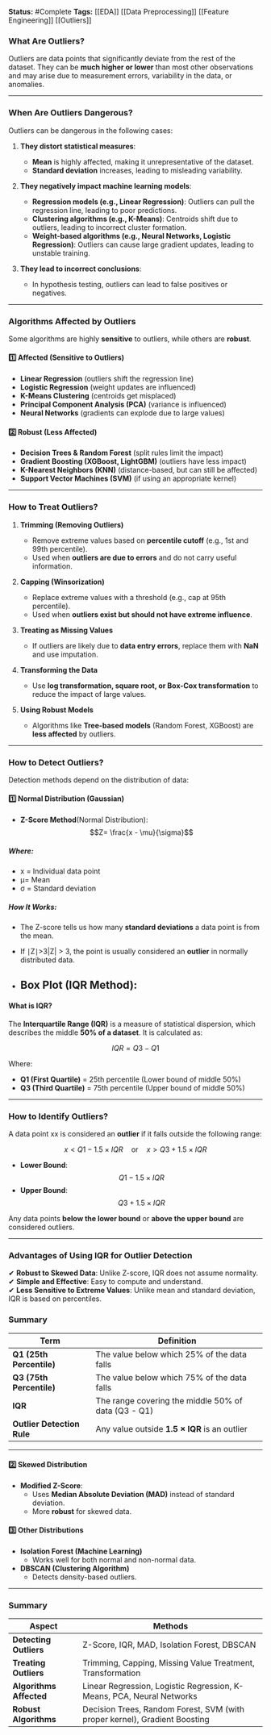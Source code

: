 **Status:**  #Complete 
**Tags:**  [[EDA]]  [[Data Preprocessing]]  [[Feature Engineering]] [[Outliers]]
### **What Are Outliers?**

Outliers are data points that significantly deviate from the rest of the dataset. They can be **much higher or lower** than most other observations and may arise due to measurement errors, variability in the data, or anomalies.

---

### **When Are Outliers Dangerous?**

Outliers can be dangerous in the following cases:

1. **They distort statistical measures**:
    
    - **Mean** is highly affected, making it unrepresentative of the dataset.
    - **Standard deviation** increases, leading to misleading variability.
2. **They negatively impact machine learning models**:
    
    - **Regression models (e.g., Linear Regression)**: Outliers can pull the regression line, leading to poor predictions.
    - **Clustering algorithms (e.g., K-Means)**: Centroids shift due to outliers, leading to incorrect cluster formation.
    - **Weight-based algorithms (e.g., Neural Networks, Logistic Regression)**: Outliers can cause large gradient updates, leading to unstable training.
3. **They lead to incorrect conclusions**:
    
    - In hypothesis testing, outliers can lead to false positives or negatives.

---

### **Algorithms Affected by Outliers**

Some algorithms are highly **sensitive** to outliers, while others are **robust**.

#### **1️⃣ Affected (Sensitive to Outliers)**

- **Linear Regression** (outliers shift the regression line)
- **Logistic Regression** (weight updates are influenced)
- **K-Means Clustering** (centroids get misplaced)
- **Principal Component Analysis (PCA)** (variance is influenced)
- **Neural Networks** (gradients can explode due to large values)

#### **2️⃣ Robust (Less Affected)**

- **Decision Trees & Random Forest** (split rules limit the impact)
- **Gradient Boosting (XGBoost, LightGBM)** (outliers have less impact)
- **K-Nearest Neighbors (KNN)** (distance-based, but can still be affected)
- **Support Vector Machines (SVM)** (if using an appropriate kernel)

---

### **How to Treat Outliers?**

1. **Trimming (Removing Outliers)**
    
    - Remove extreme values based on **percentile cutoff** (e.g., 1st and 99th percentile).
    - Used when **outliers are due to errors** and do not carry useful information.
2. **Capping (Winsorization)**
    
    - Replace extreme values with a threshold (e.g., cap at 95th percentile).
    - Used when **outliers exist but should not have extreme influence**.
3. **Treating as Missing Values**
    
    - If outliers are likely due to **data entry errors**, replace them with **NaN** and use imputation.
4. **Transforming the Data**
    
    - Use **log transformation, square root, or Box-Cox transformation** to reduce the impact of large values.
5. **Using Robust Models**
    
    - Algorithms like **Tree-based models** (Random Forest, XGBoost) are **less affected** by outliers.

---

### **How to Detect Outliers?**

Detection methods depend on the distribution of data:

#### **1️⃣ Normal Distribution (Gaussian)**

- **Z-Score Method**(Normal Distribution):
$$Z= \frac{x - \mu}{\sigma}$$

##### Where:

- x = Individual data point
- μ= Mean 
- σ = Standard deviation

##### How It Works:

- The Z-score tells us how many **standard deviations** a data point is from the mean.
- If ∣Z∣>3|Z| > 3, the point is usually considered an **outlier** in normally distributed data.


- ## **Box Plot (IQR Method)**:
#### **What is IQR?**

The **Interquartile Range (IQR)** is a measure of statistical dispersion, which describes the middle **50% of a dataset**. It is calculated as:

$$IQR=Q3−Q1$$

Where:

- **Q1 (First Quartile)** = 25th percentile (Lower bound of middle 50%)
- **Q3 (Third Quartile)** = 75th percentile (Upper bound of middle 50%)

---

### **How to Identify Outliers?**

A data point xx is considered an **outlier** if it falls outside the following range:

$$x<Q1−1.5×IQR \quad \text{or} \quad x>Q3+1.5×IQR$$

- **Lower Bound**: $$Q1 - 1.5 \times IQR$$
- **Upper Bound**: $$Q3 + 1.5 \times IQR$$

Any data points **below the lower bound** or **above the upper bound** are considered outliers.

---

### **Advantages of Using IQR for Outlier Detection**

✔ **Robust to Skewed Data**: Unlike Z-score, IQR does not assume normality.  
✔ **Simple and Effective**: Easy to compute and understand.  
✔ **Less Sensitive to Extreme Values**: Unlike mean and standard deviation, IQR is based on percentiles.
### **Summary**

|Term|Definition|
|---|---|
|**Q1 (25th Percentile)**|The value below which 25% of the data falls|
|**Q3 (75th Percentile)**|The value below which 75% of the data falls|
|**IQR**|The range covering the middle 50% of data (Q3 - Q1)|
|**Outlier Detection Rule**|Any value outside **1.5 × IQR** is an outlier|

---

#### **2️⃣ Skewed Distribution**

- **Modified Z-Score**:
    - Uses **Median Absolute Deviation (MAD)** instead of standard deviation.
    - More **robust** for skewed data.

#### **3️⃣ Other Distributions**

- **Isolation Forest (Machine Learning)**
    - Works well for both normal and non-normal data.
- **DBSCAN (Clustering Algorithm)**
    - Detects density-based outliers.

---

### **Summary**

|Aspect|Methods|
|---|---|
|**Detecting Outliers**|Z-Score, IQR, MAD, Isolation Forest, DBSCAN|
|**Treating Outliers**|Trimming, Capping, Missing Value Treatment, Transformation|
|**Algorithms Affected**|Linear Regression, Logistic Regression, K-Means, PCA, Neural Networks|
|**Robust Algorithms**|Decision Trees, Random Forest, SVM (with proper kernel), Gradient Boosting|
